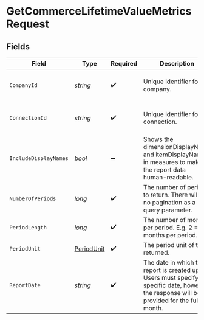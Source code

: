 # GetCommerceLifetimeValueMetricsRequest


## Fields

| Field                                                                                                                                        | Type                                                                                                                                         | Required                                                                                                                                     | Description                                                                                                                                  | Example                                                                                                                                      |
| -------------------------------------------------------------------------------------------------------------------------------------------- | -------------------------------------------------------------------------------------------------------------------------------------------- | -------------------------------------------------------------------------------------------------------------------------------------------- | -------------------------------------------------------------------------------------------------------------------------------------------- | -------------------------------------------------------------------------------------------------------------------------------------------- |
| `CompanyId`                                                                                                                                  | *string*                                                                                                                                     | :heavy_check_mark:                                                                                                                           | Unique identifier for a company.                                                                                                             | 8a210b68-6988-11ed-a1eb-0242ac120002                                                                                                         |
| `ConnectionId`                                                                                                                               | *string*                                                                                                                                     | :heavy_check_mark:                                                                                                                           | Unique identifier for a connection.                                                                                                          | 2e9d2c44-f675-40ba-8049-353bfcb5e171                                                                                                         |
| `IncludeDisplayNames`                                                                                                                        | *bool*                                                                                                                                       | :heavy_minus_sign:                                                                                                                           | Shows the dimensionDisplayName and itemDisplayName in measures to make the report data human-readable.                                       |                                                                                                                                              |
| `NumberOfPeriods`                                                                                                                            | *long*                                                                                                                                       | :heavy_check_mark:                                                                                                                           | The number of periods to return. There will be no pagination as a query parameter.                                                           |                                                                                                                                              |
| `PeriodLength`                                                                                                                               | *long*                                                                                                                                       | :heavy_check_mark:                                                                                                                           | The number of months per period. E.g. 2 = 2 months per period.                                                                               |                                                                                                                                              |
| `PeriodUnit`                                                                                                                                 | [PeriodUnit](../../models/shared/PeriodUnit.md)                                                                                              | :heavy_check_mark:                                                                                                                           | The period unit of time returned.                                                                                                            |                                                                                                                                              |
| `ReportDate`                                                                                                                                 | *string*                                                                                                                                     | :heavy_check_mark:                                                                                                                           | The date in which the report is created up to. Users must specify a specific date, however the response will be provided for the full month. | 29-09-2020                                                                                                                                   |